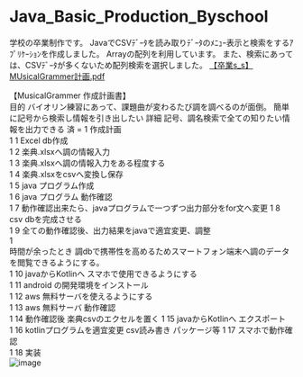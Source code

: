 # Java_Basic_Production_Byschool
学校の卒業制作です。 JavaでCSVﾃﾞｰﾀを読み取りﾃﾞｰﾀのﾒﾆｭｰ表示と検索をするｱﾌﾟﾘｹｰｼｮﾝを作成しました。 Arrayの配列を利用しています。 また、検索にあっては、CSVﾃﾞｰﾀが多くないため配列検索を選択しました。
[【卒業s_s】MUsicalGrammer計画.pdf](https://github.com/mki-MINIF55/Java_Basic_Production_Byschool/files/10947290/s_s.MUsicalGrammer.pdf)
	
  【MusicalGrammer 作成計画書】		
	目的	バイオリン練習にあって、課題曲が変わるたび調を調べるのが面倒。 簡単に記号から検索し情報を引き出したい	
	詳細	記号、調名検索で全ての知りたい情報を出力できる	
済 = 1	作成計画		
1	1	Excel db作成	
1	2	楽典.xlsxへ調の情報入力	
1	3	楽典.xlsxへ調の情報入力をある程度する	
1	4	楽典.xlsxをcsvへ変換し保存	
1	5	java プログラム作成	
1	6	java プログラム 動作確認 	
1	7	動作確認出来たら、javaプログラムで一つずつ出力部分をfor文へ変更	
1	8	csv dbを完成させる	
1	9	全ての動作確認後、出力結果をjavaで適宜変更、調整	
1			
		時間が余ったとき 調dbで携帯性を高めるためスマートフォン端末へ調のデータを閲覧できるようにする。	
1	10	javaからKotlinへ スマホで使用できるようにする	
1	11	android の開発環境をインストール	
1	12	aws 無料サーバを使えるようにする	
1	13	aws 無料サーバ 動作確認	
1	14	動作確認後 楽典csvのエクセルを置く	
1	15	javaからKotlinへ エクスポート 	
1	16	kotlinプログラムを適宜変更 csv読み書き パッケージ等	
1	17	スマホで動作確認	
1	18	実装	
![image](https://user-images.githubusercontent.com/127565700/224458231-7ca579a9-1920-4e57-b48b-8f0304ddf6e9.png)
